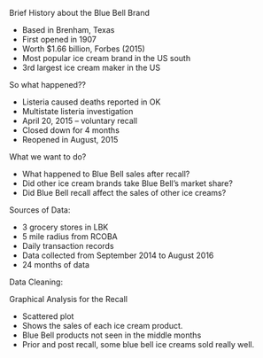 Brief History about the Blue Bell Brand
- Based in Brenham, Texas
- First opened in 1907
- Worth $1.66 billion, Forbes (2015)
- Most popular ice cream brand in the US south
- 3rd largest ice cream maker in the US

So what happened??
- Listeria caused deaths reported in OK 
- Multistate listeria investigation
- April 20, 2015 – voluntary recall
- Closed down for 4 months
- Reopened in August, 2015

What we want to do?
- What happened to Blue Bell sales after recall?
- Did other ice cream brands take Blue Bell’s market share?
- Did Blue Bell recall affect the sales of other ice creams?

Sources of Data:
- 3 grocery stores in LBK
- 5 mile radius from RCOBA
- Daily transaction records
- Data collected from September 2014 to August 2016
- 24 months of data

Data Cleaning:


Graphical Analysis for the Recall
- Scattered plot
- Shows the sales of each ice cream product.
- Blue Bell products not seen in the middle months
- Prior and post recall, some blue bell ice creams sold really well.



